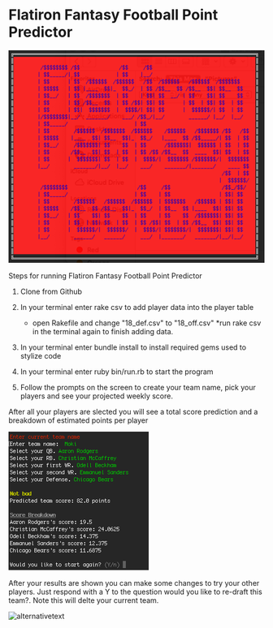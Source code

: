 <h1>Flatiron Fantasy Football Point Predictor</h1>

![alternativetext](readme_pics/Start_screen.png)

Steps for running Flatiron Fantasy Football Point Predictor
1. Clone from Github 
2. In your terminal enter rake csv to add player data into the player table
    * open Rakefile and change "18_def.csv" to "18_off.csv"
    *run rake csv in the terminal again to finish adding data.
3. In your terminal enter bundle install to install required gems used to stylize code
4. In your terminal enter ruby bin/run.rb to start the program

5. Follow the prompts on the screen to create your team name, pick your players and see your projected weekly score. 

After all your players are slected you will see a total score prediction and a breakdown of estimated points per player

![alternativetext](readme_pics/Final_score.png)

After your results are shown you can make some changes to try your other players. Just respond with a Y to the question would you like to re-draft this team?. Note this will delte your current team. 


![alternativetext](readme_pics/re-drat_question.png)
    
    

